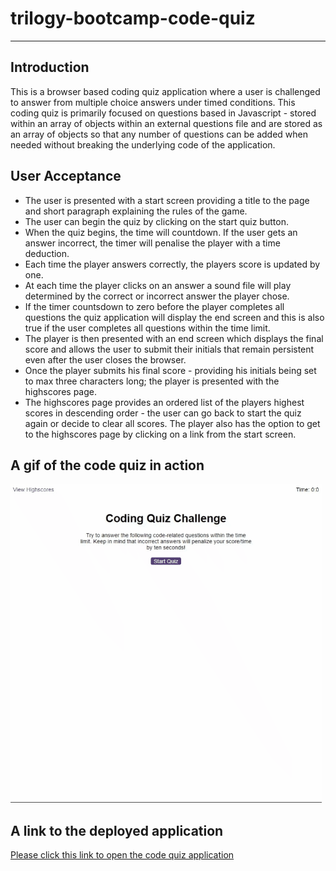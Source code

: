 # trilogy-bootcamp-code-quiz

---

## Introduction

This is a browser based coding quiz application where a user is challenged to
answer from multiple choice answers under timed conditions. This coding
quiz is primarily focused on questions based in Javascript - stored within
an array of objects within an external questions file and are stored as an
array of objects so that any number of questions can be added when needed
without breaking the underlying code of the application.

## User Acceptance

- The user is presented with a start screen providing a title to the page and
  short paragraph explaining the rules of the game.
- The user can begin the quiz by clicking on the start quiz button.
- When the quiz begins, the time will countdown. If the user gets an answer
  incorrect, the timer will penalise the player with a time deduction.
- Each time the player answers correctly, the players score is updated by one.
- At each time the player clicks on an answer a sound file will play
  determined by the correct or incorrect answer the player chose.
- If the timer countsdown to zero before the player completes all questions
  the quiz application will display the end screen and this is also true if the
  user completes all questions within the time limit.
- The player is then presented with an end screen which displays the final
  score and allows the user to submit their initials that remain persistent even
  after the user closes the browser.
- Once the player submits his final score - providing his initials being set
  to max three characters long; the player is presented with the highscores
  page.
- The highscores page provides an ordered list of the players highest scores
  in descending order - the user can go back to start the quiz again or decide
  to clear all scores. The player also has the option to get to the highscores
  page by clicking on a link from the start screen.

## A gif of the code quiz in action

![code-quiz-capture](./code-quiz-capture.gif)

## A link to the deployed application

[Please click this link to open the code quiz application](https://sho-ayb.github.io/javascript-code-quiz-app/index.html)
